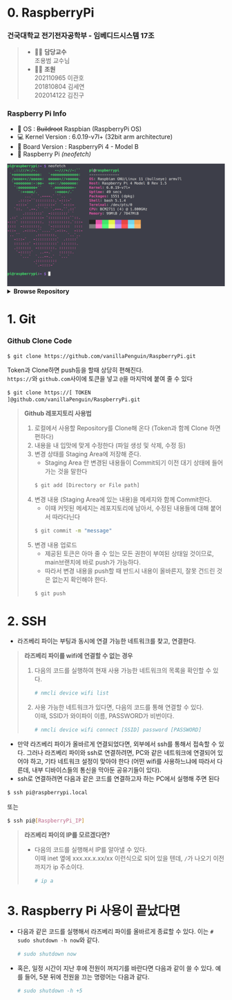 # 0. RaspberryPi
### 건국대학교 전기전자공학부 - 임베디드시스템 17조
> * 🧑‍🏫 **담당교수**  
>   조용범 교수님
> * 👨‍💻 **조원**  
>   202110965 이관호  
>   201810804 김세연  
>   202014122 김진구

### Raspberry Pi Info
- 🔭 OS : ~~Buildroot~~ Raspbian (RaspberryPi OS)  
- 💻 Kernel Version : 6.0.19-v7l+ (32bit arm architecture)  
- 🌱 Board Version : RaspberryPi 4 - Model B    
- 🍓 Raspberry Pi *(neofetch)*  
<div align="center">
<img src=".readme-images/neofetch.png">
</div>

<details>
  <summary>
    <strong>Browse Repository</strong>
  </summary>
  <!DOCTYPE html>
<html>
<head>
 <meta http-equiv="Content-Type" content="text/html; charset=UTF-8">
 <meta name="Author" content="Made by 'tree'">
 <meta name="GENERATOR" content="$Version: $ tree v2.0.2 (c) 1996 - 2022 by Steve Baker, Thomas Moore, Francesc Rocher, Florian Sesser, Kyosuke Tokoro $">
</head>
<body>
	<h1>Directory Tree</h1><p>
	<a href=".">.</a><br>
	├── <a href="./BeginnersGuide-4thEd-Eng_v2.pdf">BeginnersGuide-4thEd-Eng_v2.pdf</a><br>
	├── <a href="./Memo/">Memo</a><br>
	│   └── <a href="./Memo/README.md">README.md</a><br>
	├── <a href="./README.md">README.md</a><br>
	├── <a href="./SourceCode/">SourceCode</a><br>
	│   ├── <a href="./SourceCode/CMakeLists.txt">CMakeLists.txt</a><br>
	│   ├── <a href="./SourceCode/Makefile">Makefile</a><br>
	│   ├── <a href="./SourceCode/README.md">README.md</a><br>
	│   ├── <a href="./SourceCode/week07/">week07</a><br>
	│   │   ├── <a href="./SourceCode/week07/button_mmap">button_mmap</a><br>
	│   │   ├── <a href="./SourceCode/week07/button_mmap.c">button_mmap.c</a><br>
	│   │   ├── <a href="./SourceCode/week07/keyboard_mmap">keyboard_mmap</a><br>
	│   │   ├── <a href="./SourceCode/week07/keyboard_mmap.c">keyboard_mmap.c</a><br>
	│   │   ├── <a href="./SourceCode/week07/led_mmap">led_mmap</a><br>
	│   │   └── <a href="./SourceCode/week07/led_mmap.c">led_mmap.c</a><br>
	│   ├── <a href="./SourceCode/week10/">week10</a><br>
	│   │   ├── <a href="./SourceCode/week10/Makefile">Makefile</a><br>
	│   │   ├── <a href="./SourceCode/week10/modules.order">modules.order</a><br>
	│   │   ├── <a href="./SourceCode/week10/Module.symvers">Module.symvers</a><br>
	│   │   ├── <a href="./SourceCode/week10/seg_driver.c">seg_driver.c</a><br>
	│   │   ├── <a href="./SourceCode/week10/seg_driver.ko">seg_driver.ko</a><br>
	│   │   ├── <a href="./SourceCode/week10/seg_driver.mod">seg_driver.mod</a><br>
	│   │   ├── <a href="./SourceCode/week10/seg_driver.mod.c">seg_driver.mod.c</a><br>
	│   │   ├── <a href="./SourceCode/week10/seg_driver.mod.o">seg_driver.mod.o</a><br>
	│   │   ├── <a href="./SourceCode/week10/seg_driver.o">seg_driver.o</a><br>
	│   │   ├── <a href="./SourceCode/week10/seg_example">seg_example</a><br>
	│   │   ├── <a href="./SourceCode/week10/seg_example2">seg_example2</a><br>
	│   │   ├── <a href="./SourceCode/week10/seg_example2.c">seg_example2.c</a><br>
	│   │   ├── <a href="./SourceCode/week10/seg_example.c">seg_example.c</a><br>
	│   │   ├── <a href="./SourceCode/week10/temp/">temp</a><br>
	│   │   │   └── <a href="./SourceCode/week10/temp/Makefile">Makefile</a><br>
	│   │   └── <a href="./SourceCode/week10/test.png">test.png</a><br>
	│   └── <a href="./SourceCode/week11/">week11</a><br>
	│   &nbsp;&nbsp;&nbsp; ├── <a href="./SourceCode/week11/camera_example/">camera_example</a><br>
	│   &nbsp;&nbsp;&nbsp; │   └── <a href="./SourceCode/week11/camera_example/camera_example.cpp">camera_example.cpp</a><br>
	│   &nbsp;&nbsp;&nbsp; └── <a href="./SourceCode/week11/opencv_example/">opencv_example</a><br>
	│   &nbsp;&nbsp;&nbsp; &nbsp;&nbsp;&nbsp; ├── <a href="./SourceCode/week11/opencv_example/gray_example">gray_example</a><br>
	│   &nbsp;&nbsp;&nbsp; &nbsp;&nbsp;&nbsp; ├── <a href="./SourceCode/week11/opencv_example/gray_example.cpp">gray_example.cpp</a><br>
	│   &nbsp;&nbsp;&nbsp; &nbsp;&nbsp;&nbsp; ├── <a href="./SourceCode/week11/opencv_example/gray_image.bmp">gray_image.bmp</a><br>
	│   &nbsp;&nbsp;&nbsp; &nbsp;&nbsp;&nbsp; ├── <a href="./SourceCode/week11/opencv_example/install_cv4.5.1_rasbian.sh">install_cv4.5.1_rasbian.sh</a><br>
	│   &nbsp;&nbsp;&nbsp; &nbsp;&nbsp;&nbsp; ├── <a href="./SourceCode/week11/opencv_example/Lenna.png">Lenna.png</a><br>
	│   &nbsp;&nbsp;&nbsp; &nbsp;&nbsp;&nbsp; └── <a href="./SourceCode/week11/opencv_example/sample_image.bmp">sample_image.bmp</a><br>
	├── <a href="./test.txt">test.txt</a><br>
	└── <a href="./tree.html">tree.html</a><br>
<br><br><p>

8 directories, 36 files

</p>
	<hr>
	<p class="VERSION">
		 tree v2.0.2 © 1996 - 2022 by Steve Baker and Thomas Moore <br>
		 HTML output hacked and copyleft © 1998 by Francesc Rocher <br>
		 JSON output hacked and copyleft © 2014 by Florian Sesser <br>
		 Charsets / OS/2 support © 2001 by Kyosuke Tokoro
	</p>
</body>
</html>
</details>


# 1. Git

### Github Clone Code
```
$ git clone https://github.com/vanillaPenguin/RaspberryPi.git
```
Token과 Clone하면 push등을 할때 상당히 편해진다.  
`https://`와 `github.com`사이에 토큰을 넣고 `@`을 마지막에 붙여 줄 수 있다
```
$ git clone https://[ TOKEN ]@github.com/vanillaPenguin/RaspberryPi.git
```
> **Github 레포지토리 사용법**
> 1. 로컬에서 사용할 Repository를 Clone해 온다 (Token과 함께 Clone 하면 편하다)
> 2. 내용을 내 입맛에 맞게 수정한다 (파일 생성 및 삭제, 수정 등)
> 3. 변경 상태를 Staging Area에 저장해 준다.
>    * Staging Area 란 변경된 내용들이 Commit되기 이전 대기 상태에 들어가는 것을 말한다
>    ```bash
>    $ git add [Directory or File path]
>    ```
> 4. 변경 내용 (Staging Area에 있는 내용)을 메세지와 함께 Commit한다.
>     * 이때 커밋된 메세지는 레포지토리에 남아서, 수정된 내용들에 대해 붙어서 따라다닌다
>    ```bash
>    $ git commit -m "message"
>    ```
> 5. 변경 내용 업로드
>    * 제공된 토큰은 아마 줄 수 있는 모든 권한이 부여된 상태일 것이므로, main브랜치에 바로 push가 가능하다.
>    * 따라서 변경 내용을 push할 때 반드시 내용이 올바른지, 잘못 건드린 것은 없는지 확인해야 한다.
>    ```bash
>    $ git push
>    ```
>    

# 2. SSH
* 라즈베리 파이는 부팅과 동시에 연결 가능한 네트워크를 찾고, 연결한다.
> **라즈베리 파이를 wifi에 연결할 수 없는 경우**
> 1. 다음의 코드를 실행하여 현재 사용 가능한 네트워크의 목록을 확인할 수 있다.
>    ```bash
>    # nmcli device wifi list
>    ```
> 2. 사용 가능한 네트워크가 있다면, 다음의 코드를 통해 연결할 수 있다.  
>    이때, SSID가 와이파이 이름, PASSWORD가 비번이다.
>    ```bash
>    # nmcli device wifi connect [SSID] password [PASSWORD]
>    ```
>    
* 만약 라즈베리 파이가 올바르게 연결되었다면, 외부에서 ssh를 통해서 접속할 수 있다.
그러나 라즈베리 파이와 ssh로 연결하려면, PC와 같은 네트워크에 연결되어 있어야 하고, 기타 네트워크 설정이 맞아야 한다 (어떤 wifi를 사용하느냐에 따라서 다른데, 내부 디바이스들의 통신을 막아둔 공유기들이 있다).
* ssh로 연결하려면 다음과 같은 코드를 연결하고자 하는 PC에서 실행해 주면 된다
```bash
$ ssh pi@raspberrypi.local
```
또는
```bash
$ ssh pi@[RaspberryPi_IP]
```
> **라즈베리 파이의 IP를 모르겠다면?**
> * 다음의 코드를 실행해서 IP를 알아낼 수 있다.  
>   이때 inet 옆에 xxx.xx.x.xx/xx 이런식으로 되어 있을 텐데, `/`가 나오기 이전까지가 ip 주소이다.
>    ```bash
>    # ip a
>    ```
>    

# 3. Raspberry Pi 사용이 끝났다면
* 다음과 같은 코드를 실행해서 라즈베리 파이를 올바르게 종료할 수 있다.
  이는 `# sudo shutdown -h now`와 같다.
  ```bash
  # sudo shutdown now
  ```  
* 혹은, 일정 시간이 지난 후에 전원이 꺼지기를 바란다면 다음과 같이 쓸 수 있다. 예를 들어, 5분 뒤에 전원을 끄는 명령어는 다음과 같다.
  ```bash
  # sudo shutdown -h +5
  ```
